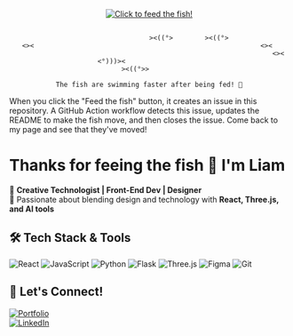 

<div align="center">

<!-- This is our aquarium tank -->
<a href="https://github.com/yourusername/yourusername/issues/new?title=Feed+the+fish&body=Just+click+submit+to+feed+the+fish!">
  <img src="https://your-image-url.com/fish.png" alt="Click to feed the fish!">
</a>

<!-- Fish will be updated via GitHub Actions -->
```
                                                                      
                                   ><((°>        ><((°>               
   <><                                                         <><    
                                                                  <>< 
                      <°)))><                                         
                            ><((°>>                                   

The fish are swimming faster after being fed! 🌊
```

</div>

When you click the "Feed the fish" button, it creates an issue in this repository. A GitHub Action workflow detects this issue, updates the README to make the fish move, and then closes the issue. Come back to my page and see that they've moved!



# Thanks for feeing the fish 👋 I'm Liam  

🔹 **Creative Technologist | Front-End Dev | Designer**  
🔹 Passionate about blending design and technology with **React, Three.js, and AI tools**  

## 🛠️ Tech Stack & Tools
![React](https://img.shields.io/badge/-React-61DAFB?logo=react&logoColor=white&style=for-the-badge) 
![JavaScript](https://img.shields.io/badge/-JavaScript-F7DF1E?logo=javascript&logoColor=black&style=for-the-badge) 
![Python](https://img.shields.io/badge/-Python-3776AB?logo=python&logoColor=white&style=for-the-badge) 
![Flask](https://img.shields.io/badge/-Flask-000000?logo=flask&logoColor=white&style=for-the-badge) ![Three.js](https://img.shields.io/badge/-Three.js-000000?logo=three.js&logoColor=white&style=for-the-badge) ![Figma](https://img.shields.io/badge/-Figma-F24E1E?logo=figma&logoColor=white&style=for-the-badge) ![Git](https://img.shields.io/badge/-Git-F05032?logo=git&logoColor=white&style=for-the-badge)

## 🎨 Let's Connect!
[![Portfolio](https://img.shields.io/badge/-Portfolio-FF5722?style=for-the-badge)](https://liam.site/)  
[![LinkedIn](https://img.shields.io/badge/-LinkedIn-0A66C2?logo=linkedin&logoColor=white&style=for-the-badge)](https://www.linkedin.com/in/liam--brophy/)
